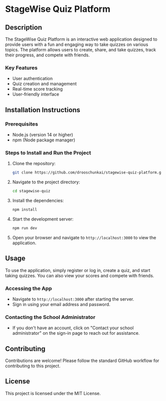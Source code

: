 # StageWise Quiz Platform

## Description
The StageWise Quiz Platform is an interactive web application designed to provide users with a fun and engaging way to take quizzes on various topics. The platform allows users to create, share, and take quizzes, track their progress, and compete with friends.

### Key Features
- User authentication
- Quiz creation and management
- Real-time score tracking
- User-friendly interface

## Installation Instructions

### Prerequisites
- Node.js (version 14 or higher)
- npm (Node package manager)

### Steps to Install and Run the Project
1. Clone the repository:
   ```bash
   git clone https://github.com/drooschunkai/stagewise-quiz-platform.git
   ```
2. Navigate to the project directory:
   ```bash
   cd stagewise-quiz
   ```
3. Install the dependencies:
   ```bash
   npm install
   ```
4. Start the development server:
   ```bash
   npm run dev
   ```
5. Open your browser and navigate to `http://localhost:3000` to view the application.

## Usage
To use the application, simply register or log in, create a quiz, and start taking quizzes. You can also view your scores and compete with friends.

### Accessing the App
- Navigate to `http://localhost:3000` after starting the server.
- Sign in using your email address and password.

### Contacting the School Administrator
- If you don't have an account, click on "Contact your school administrator" on the sign-in page to reach out for assistance.

## Contributing
Contributions are welcome! Please follow the standard GitHub workflow for contributing to this project.

## License
This project is licensed under the MIT License.
